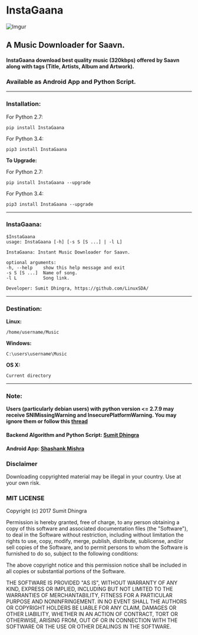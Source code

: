 # InstaGaana

![Imgur](http://i.imgur.com/opFLFOW.png?5)
## A Music Downloader for Saavn.
#### InstaGaana download best quality music (320kbps) offered by Saavn along with tags (Title, Artists, Album and Artwork).

### Available as Android App and Python Script.

---
### Installation:
For Python 2.7:

    pip install InstaGaana

For Python 3.4:

    pip3 install InstaGaana
    
**To Upgrade:**

For Python 2.7:

    pip install InstaGaana --upgrade

For Python 3.4:

    pip3 install InstaGaana --upgrade
    
---
### InstaGaana:
    $InstaGaana 
    usage: InstaGaana [-h] [-s S [S ...] | -l L]

    InstaGaana: Instant Music Downloader for Saavn.

    optional arguments:
    -h, --help    show this help message and exit
    -s S [S ...]  Name of song.
    -l L          Song link.

    Developer: Sumit Dhingra, https://github.com/LinuxSDA/

---
### Destination:
**Linux:**

    /home/username/Music
    
**Windows:**

    C:\users\username\Music
    
**OS X:**

    Current directory

---
### Note: 
**Users (particularly debian users) with python version <= 2.7.9 may receive SNIMissingWarning and InsecurePlatformWarning. You may ignore them or follow this [thread](http://stackoverflow.com/a/29099439)**


#### Backend Algorithm and Python Script: [Sumit Dhingra](https://github.com/LinuxSDA)

#### Android App: [Shashank Mishra](https://github.com/shkcodes)

### Disclaimer

Downloading copyrighted material may be illegal in your country. Use at your own risk.

### MIT LICENSE

Copyright (c) 2017 Sumit Dhingra

Permission is hereby granted, free of charge, to any person obtaining a copy
of this software and associated documentation files (the "Software"), to deal
in the Software without restriction, including without limitation the rights
to use, copy, modify, merge, publish, distribute, sublicense, and/or sell
copies of the Software, and to permit persons to whom the Software is
furnished to do so, subject to the following conditions:

The above copyright notice and this permission notice shall be included in all
copies or substantial portions of the Software.

THE SOFTWARE IS PROVIDED "AS IS", WITHOUT WARRANTY OF ANY KIND, EXPRESS OR
IMPLIED, INCLUDING BUT NOT LIMITED TO THE WARRANTIES OF MERCHANTABILITY,
FITNESS FOR A PARTICULAR PURPOSE AND NONINFRINGEMENT. IN NO EVENT SHALL THE
AUTHORS OR COPYRIGHT HOLDERS BE LIABLE FOR ANY CLAIM, DAMAGES OR OTHER
LIABILITY, WHETHER IN AN ACTION OF CONTRACT, TORT OR OTHERWISE, ARISING FROM,
OUT OF OR IN CONNECTION WITH THE SOFTWARE OR THE USE OR OTHER DEALINGS IN THE
SOFTWARE.
